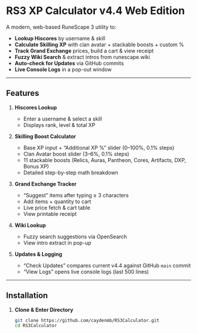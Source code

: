 # RS3 XP Calculator v4.4 Web Edition

A modern, web-based RuneScape 3 utility to:

- **Lookup Hiscores** by username & skill  
- **Calculate Skilling XP** with clan avatar + stackable boosts + custom %  
- **Track Grand Exchange** prices, build a cart & view receipt  
- **Fuzzy Wiki Search** & extract intros from runescape.wiki  
- **Auto-check for Updates** via GitHub commits  
- **Live Console Logs** in a pop-out window  

---

## Features

1. **Hiscores Lookup**  
   - Enter a username & select a skill  
   - Displays rank, level & total XP  

2. **Skilling Boost Calculator**  
   - Base XP input + “Additional XP %” slider (0–100%, 0.1% steps)  
   - Clan Avatar boost slider (3–6%, 0.1% steps)  
   - 11 stackable boosts (Relics, Auras, Pantheon, Cores, Artifacts, DXP, Bonus XP)  
   - Detailed step-by-step math breakdown  

3. **Grand Exchange Tracker**  
   - “Suggest” items after typing ≥ 3 characters  
   - Add items + quantity to cart  
   - Live price fetch & cart table  
   - View printable receipt  

4. **Wiki Lookup**  
   - Fuzzy search suggestions via OpenSearch  
   - View intro extract in pop-up  

5. **Updates & Logging**  
   - “Check Updates” compares current v4.4 against GitHub `main` commit  
   - “View Logs” opens live console logs (last 500 lines)  

---

## Installation

1. **Clone & Enter Directory**  
   ```bash
   git clone https://github.com/caydenmb/RS3Calculator.git
   cd RS3Calculator
